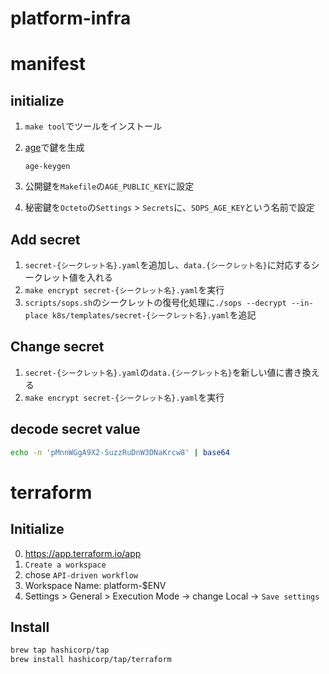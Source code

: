 # platform-infra

# manifest

## initialize

1. `make tool`でツールをインストール

1. [age](https://github.com/FiloSottile/age)で鍵を生成
  
    ```
    age-keygen
    ```

1. 公開鍵を`Makefile`の`AGE_PUBLIC_KEY`に設定

1. 秘密鍵を`Octeto`の`Settings` > `Secrets`に、`SOPS_AGE_KEY`という名前で設定

## Add secret

1. `secret-{シークレット名}.yaml`を追加し、`data.{シークレット名}`に対応するシークレット値を入れる
2. `make encrypt secret-{シークレット名}.yaml`を実行
3. `scripts/sops.sh`のシークレットの復号化処理に`./sops --decrypt --in-place k8s/templates/secret-{シークレット名}.yaml`を追記

## Change secret

1. `secret-{シークレット名}.yaml`の`data.{シークレット名}`を新しい値に書き換える
2. `make encrypt secret-{シークレット名}.yaml`を実行


## decode secret value

```sh
echo -n 'pMnnWGgA9X2-SuzzRuDnW3DNaKrcw8' | base64
```

# terraform

## Initialize

0. https://app.terraform.io/app
1. `Create a workspace`
2. chose `API-driven workflow`
3. Workspace Name: platform-$ENV
4. Settings > General > Execution Mode -> change Local -> `Save settings`

## Install

```bash
brew tap hashicorp/tap
brew install hashicorp/tap/terraform
```
